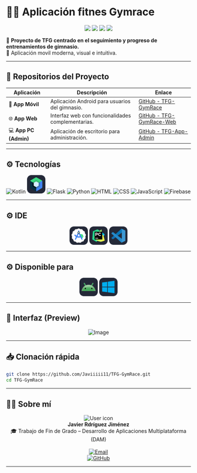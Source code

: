 # 🏋️‍♀️ Aplicación fitnes **Gymrace**

<p align="center">
  <img src="https://img.shields.io/github/stars/Javiiiii11/TFG-GymRace?style=flat-square" />
  <img src="https://img.shields.io/github/forks/Javiiiii11/TFG-GymRace?style=flat-square" />
  <img src="https://img.shields.io/github/issues/Javiiiii11/TFG-GymRace?style=flat-square" />
  <img src="https://img.shields.io/github/license/Javiiiii11/TFG-GymRace?style=flat-square" />
</p>

🎯 **Proyecto de TFG centrado en el seguimiento y progreso de entrenamientos de gimnasio.**  
📱 Aplicación movil moderna, visual e intuitiva.

---

## 🔗 Repositorios del Proyecto

<div align="center">

| Aplicación         | Descripción                                        | Enlace                                                                 |
|--------------------|----------------------------------------------------|------------------------------------------------------------------------|
| 📱 **App Móvil**      | Aplicación Android para usuarios del gimnasio.     | [GitHub - TFG-GymRace](https://github.com/Javiiiii11/TFG-GymRace)     |
| 🌐 **App Web**        | Interfaz web con funcionalidades complementarias.  | [GitHub - TFG-GymRace-Web](https://github.com/Javiiiii11/TFG-GymRace-Web) |
| 💻 **App PC (Admin)** | Aplicación de escritorio para administración.     | [GitHub - TFG-App-Admin](https://github.com/Javiiiii11/TFG-App-Admin) |

</div>

---

## ⚙️ Tecnologías

<div align="center">
  <p>
  <!-- Kotlin -->
  <img src="https://skillicons.dev/icons?i=kotlin" width="50" alt="Kotlin" />
  
  <!-- Jetpack Compose (manual) -->
  <img src="https://github.com/LelouchFR/skill-icons/blob/main/assets/jetpackcompose-auto.svg" width="50" alt="Jetpack Compose" />
  
  <!-- Flask -->
  <img src="https://skillicons.dev/icons?i=flask" width="50" alt="Flask" />
  
  <!-- Python -->
  <img src="https://skillicons.dev/icons?i=py" width="50" alt="Python" />
  
  <!-- HTML -->
  <img src="https://skillicons.dev/icons?i=html" width="50" alt="HTML" />
  
  <!-- CSS -->
  <img src="https://skillicons.dev/icons?i=css" width="50" alt="CSS" />
  
  <!-- JavaScript -->
  <img src="https://skillicons.dev/icons?i=js" width="50" alt="JavaScript" />
  
  <!-- Firebase -->
  <img src="https://skillicons.dev/icons?i=firebase" width="50" alt="Firebase" />
</p>

</div>

---
## ⚙️ IDE

<div align="center">
  <p>

  <!-- Android Studio -->
  <img src="https://raw.githubusercontent.com/LelouchFR/skill-icons/main/assets/androidstudio-auto.svg" width="50" alt="Android Studio" />

  <!-- pycharm -->
  <img src="https://github.com/LelouchFR/skill-icons/blob/main/assets/pycharm-auto.svg" width="50" alt="Android Studio" />
  
  <!-- vscode -->
  <img src="https://github.com/LelouchFR/skill-icons/blob/main/assets/vscode-auto.svg" width="50" alt="Android Studio" />
  
</p>

</div>

---
## ⚙️ Disponible para

<div align="center">
  <p>

  <!-- Android -->
  <img src="https://github.com/LelouchFR/skill-icons/blob/main/assets/android-auto.svg" width="50" alt="Android Studio" />

  <!-- windows -->
  <img src="https://github.com/LelouchFR/skill-icons/blob/main/assets/windows-auto.svg" width="50" alt="Android Studio" />

</p>

</div>

---

## 📸 Interfaz (Preview)
<div align="center">
  <img src="https://github.com/user-attachments/assets/79e9d802-fd95-421c-afaf-aa8a3cb053ad" alt="Image" width="600"/>
</div>

---

## 📥 Clonación rápida

```bash
git clone https://github.com/Javiiiii11/TFG-GymRace.git
cd TFG-GymRace
```
---

## 👨‍💻 Sobre mí

<div align="center">
  <p>
    <!-- User Icon -->
    <img src="https://img.icons8.com/ios-filled/100/000000/user.png" width="50" alt="User icon" />
    <br/>
    <strong>Javier Rdríguez Jiménez</strong>
    <br/>
    🎓 Trabajo de Fin de Grado – Desarrollo de Aplicaciones Multiplataforma (DAM)
    <br/><br/>
    <!-- Email Badge -->
    <a href="mailto:javieraplicacionesweb@gmail.com">
      <img src="https://img.shields.io/badge/Email-javieraplicacionesweb@gmail.com-red?style=flat-square&logo=gmail&logoColor=white" alt="Email" />
      <br/>
    </a>
    <!-- GitHub Badge -->
    <a href="https://github.com/Javiiiii11">
      <img src="https://img.shields.io/badge/GitHub-Javiiiii11-181717?style=flat-square&logo=github" alt="GitHub" />
    </a>
  </p>
</div>


---
